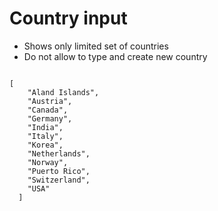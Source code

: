 # Country input

- Shows only limited set of countries
- Do not allow to type and create new country



```

[
    "Aland Islands",
    "Austria",
    "Canada",
    "Germany",
    "India",
    "Italy",
    "Korea",
    "Netherlands",
    "Norway",
    "Puerto Rico",
    "Switzerland",
    "USA"
  ]



```

